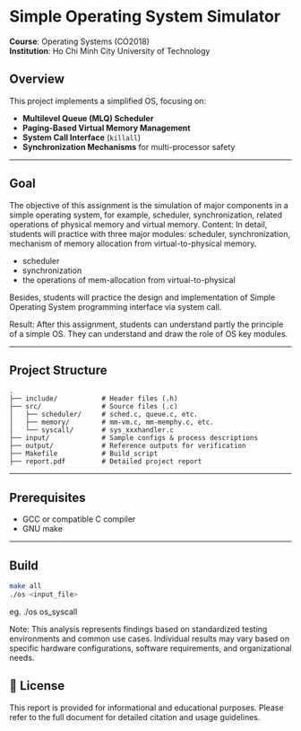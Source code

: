 # Simple Operating System Simulator

**Course**: Operating Systems (CO2018)  
**Institution**: Ho Chi Minh City University of Technology  
## Overview

This project implements a simplified OS, focusing on:
- **Multilevel Queue (MLQ) Scheduler**  
- **Paging-Based Virtual Memory Management**  
- **System Call Interface** (`killall`)  
- **Synchronization Mechanisms** for multi-processor safety
---

## Goal
The objective of this assignment is the simulation of major components in a simple operating system, for example, scheduler, synchronization, related operations of physical memory and virtual memory. Content: In detail, students will practice with three major modules: scheduler, synchronization, mechanism of memory allocation from virtual-to-physical memory.
- scheduler
- synchronization
- the operations of mem-allocation from virtual-to-physical


Besides, students will practice the design and implementation of Simple Operating System programming interface via system call.


Result: After this assignment, students can understand partly the principle of a simple OS. They can understand and draw the role of OS key modules.

---
## Project Structure

```text
.
├── include/           # Header files (.h)
├── src/               # Source files (.c)
│   ├── scheduler/     # sched.c, queue.c, etc.
│   ├── memory/        # mm-vm.c, mm-memphy.c, etc.
│   └── syscall/       # sys_xxxhandler.c
├── input/             # Sample configs & process descriptions
├── output/            # Reference outputs for verification
├── Makefile           # Build script
├── report.pdf         # Detailed project report
```
---
## Prerequisites

- GCC or compatible C compiler  
- GNU make  

---
## Build

```bash
make all
./os <input_file>
```
eg. ./os os_syscall


Note: This analysis represents findings based on standardized testing environments and common use cases. Individual results may vary based on specific hardware configurations, software requirements, and organizational needs.

## 📄 License
This report is provided for informational and educational purposes. Please refer to the full document for detailed citation and usage guidelines.
